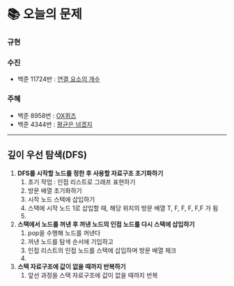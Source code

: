 # 📚 오늘의 문제
### 규현
### 수진
- 백준 11724반 : [연결 요소의 개수](https://www.acmicpc.net/problem/11724)
### 주혜
- 백준 8958번 : [OX퀴즈](https://www.acmicpc.net/problem/8958)
- 백준 4344번 : [평균은 넘겠지](https://www.acmicpc.net/problem/4344)



<hr>

## 깊이 우선 탐색(DFS)

1.  **DFS를 시작할 노드를 정한 후 사용할 자료구조 초기화하기**
    1. 초기 작업 : 인접 리스트로 그래프 표현하기
    2. 방문 배열 초기화하기
    3. 시작 노드 스택에 삽입하기
    4. 스택에 시작 노드 1로 삽입할 때, 해당 위치의 방문 배열 T, F, F, F, F,F 가 됨
    5. 
2. **스택에서 노드를 꺼낸 후 꺼낸 노드의 인접 노드를 다시 스택에 삽입하기**
    1. pop을 수행해 노드를 꺼낸다
    2. 꺼낸 노드를 탐색 순서에 기입하고
    3. 인접 리스트의 인접 노드를 스택에 삽입하며 방문 배열 체크
    4. 
3. **스택 자료구조에 값이 없을 때까지 반복하기**
    1. 앞선 과정을 스택 자료구조에 값이 없을 때까지 반복
